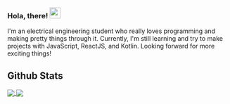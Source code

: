 <!-- ### Hello there! 👋 -->

### Hola, there! <img src="https://media.giphy.com/media/hvRJCLFzcasrR4ia7z/giphy.gif" width="25px">
I'm an electrical engineering student who really loves programming and making pretty things through it. Currently, I'm still learning and try to make projects with JavaScript, ReactJS, and Kotlin. Looking forward for more exciting things!

## Github Stats
<a href="https://github.com/rosatiara/rosatiara">
  <img align="center" src="https://github-readme-stats.vercel.app/api?username=rosatiara&show_icons=true&theme=github_dark&count_private=true&hide=contribs">
</a>
<a href="https://github.com/rosatiara/rosatiara">
  <img align="center" src="https://github-readme-stats.vercel.app/api/top-langs/?username=rosatiara&layout=compact&theme=github_dark&hide=php&bg_color=0D1117)](https://github.com/rosatiara">
</a>

<!-- Here are some ideas to get you started:

- 🔭 I’m currently working on ...
- 🌱 I’m currently learning ...
- 👯 I’m looking to collaborate on ...
- 🤔 I’m looking for help with ...
- 💬 Ask me about ...
- 📫 How to reach me: ...
- 😄 Pronouns: ...
- ⚡ Fun fact: ... -->
<!-- ![](https://komarev.com/ghpvc/?username=rosatiara&color=gray)

![](https://hit.yhype.me/github/profile?user_id=55318172) -->
